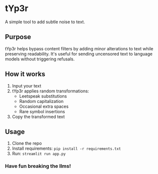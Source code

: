 # tYp3r

A simple tool to add subtle noise to text.

## Purpose

tYp3r helps bypass content filters by adding minor alterations to text while preserving readability. It's useful for sending uncensored text to language models without triggering refusals.

## How it works

1. Input your text
2. tYp3r applies random transformations:
   - Leetspeak substitutions
   - Random capitalization
   - Occasional extra spaces
   - Rare symbol insertions
3. Copy the transformed text

## Usage

1. Clone the repo
2. Install requirements: `pip install -r requirements.txt`
3. Run: `streamlit run app.py`

### Have fun breaking the llms!